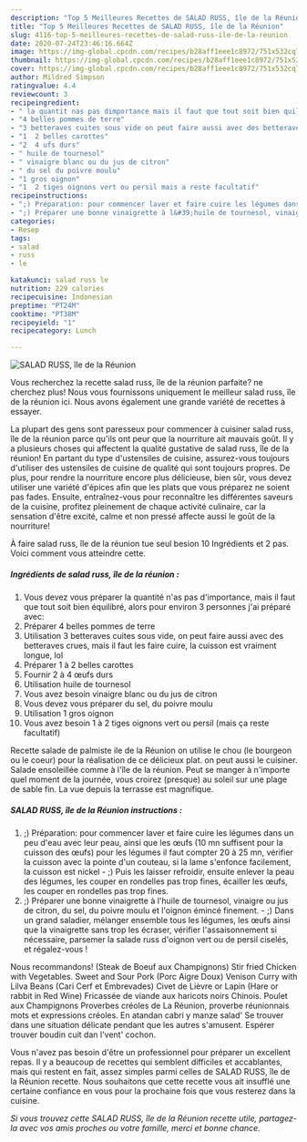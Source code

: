 ```yaml
---
description: "Top 5 Meilleures Recettes de SALAD RUSS, île de la Réunion"
title: "Top 5 Meilleures Recettes de SALAD RUSS, île de la Réunion"
slug: 4116-top-5-meilleures-recettes-de-salad-russ-ile-de-la-reunion
date: 2020-07-24T23:46:16.664Z
image: https://img-global.cpcdn.com/recipes/b28aff1eee1c8972/751x532cq70/salad-russ-ile-de-la-reunion-photo-principale-de-la-recette.jpg
thumbnail: https://img-global.cpcdn.com/recipes/b28aff1eee1c8972/751x532cq70/salad-russ-ile-de-la-reunion-photo-principale-de-la-recette.jpg
cover: https://img-global.cpcdn.com/recipes/b28aff1eee1c8972/751x532cq70/salad-russ-ile-de-la-reunion-photo-principale-de-la-recette.jpg
author: Mildred Simpson
ratingvalue: 4.4
reviewcount: 3
recipeingredient:
- " la quantit nas pas dimportance mais il faut que tout soit bien quilibr alors pour environ 3 personnes jai prpar avec"
- "4 belles pommes de terre"
- "3 betteraves cuites sous vide on peut faire aussi avec des betteraves crues mais il faut les faire cuire la cuisson est vraiment longue lol"
- "1  2 belles carottes"
- "2  4 ufs durs"
- " huile de tournesol"
- " vinaigre blanc ou du jus de citron"
- " du sel du poivre moulu"
- "1 gros oignon"
- "1  2 tiges oignons vert ou persil mais a reste facultatif"
recipeinstructions:
- ";) Préparation: pour commencer laver et faire cuire les légumes dans un peu d&#39;eau avec leur peau, ainsi que les œufs (10 mn suffisent pour la cuisson des œufs) pour les légumes il faut compter 20 à 25 mn, vérifier la cuisson avec la pointe d&#39;un couteau, si la lame s&#39;enfonce facilement, la cuisson est nickel  ;) Puis les laisser refroidir, ensuite enlever la peau des légumes, les couper en rondelles pas trop fines, écailler les œufs, les couper en rondelles pas trop fines."
- ";) Préparer une bonne vinaigrette à l&#39;huile de tournesol, vinaigre ou jus de citron, du sel, du poivre moulu et l&#39;oignon émincé finement.  ;) Dans un grand saladier, mélanger ensemble tous les légumes, les œufs ainsi que la vinaigrette sans trop les écraser, vérifier l&#39;assaisonnement si nécessaire, parsemer la salade russ d&#39;oignon vert ou de persil ciselés, et régalez-vous !"
categories:
- Resep
tags:
- salad
- russ
- le

katakunci: salad russ le 
nutrition: 229 calories
recipecuisine: Indonesian
preptime: "PT24M"
cooktime: "PT38M"
recipeyield: "1"
recipecategory: Lunch

---
```



![SALAD RUSS, île de la Réunion](https://img-global.cpcdn.com/recipes/b28aff1eee1c8972/751x532cq70/salad-russ-ile-de-la-reunion-photo-principale-de-la-recette.jpg)

Vous recherchez la recette salad russ, île de la réunion parfaite? ne cherchez plus! Nous vous fournissons uniquement le meilleur salad russ, île de la réunion ici. Nous avons également une grande variété de recettes à essayer.

La plupart des gens sont paresseux pour commencer à cuisiner salad russ, île de la réunion parce qu'ils ont peur que la nourriture ait mauvais goût. Il y a plusieurs choses qui affectent la qualité gustative de salad russ, île de la réunion! En partant du type d'ustensiles de cuisine, assurez-vous toujours d'utiliser des ustensiles de cuisine de qualité qui sont toujours propres. De plus, pour rendre la nourriture encore plus délicieuse, bien sûr, vous devez utiliser une variété d'épices afin que les plats que vous préparez ne soient pas fades. Ensuite, entraînez-vous pour reconnaître les différentes saveurs de la cuisine, profitez pleinement de chaque activité culinaire, car la sensation d'être excité, calme et non pressé affecte aussi le goût de la nourriture!

<!--inarticleads1-->

À faire salad russ, île de la réunion tue seul besion 10 Ingrédients et 2 pas. Voici comment vous atteindre cette.

##### Ingrédients de salad russ, île de la réunion :

1. Vous devez vous préparer  la quantité n&#39;as pas d&#39;importance, mais il faut que tout soit bien équilibré, alors pour environ 3 personnes j&#39;ai préparé avec:
1. Préparer 4 belles pommes de terre
1. Utilisation 3 betteraves cuites sous vide, on peut faire aussi avec des betteraves crues, mais il faut les faire cuire, la cuisson est vraiment longue, lol
1. Préparer 1 à 2 belles carottes
1. Fournir 2 à 4 œufs durs
1. Utilisation  huile de tournesol
1. Vous avez besoin  vinaigre blanc ou du jus de citron
1. Vous devez vous préparer  du sel, du poivre moulu
1. Utilisation 1 gros oignon
1. Vous avez besoin 1 à 2 tiges oignons vert ou persil (mais ça reste facultatif)


Recette salade de palmiste ile de la Réunion on utilise le chou (le bourgeon ou le coeur) pour la réalisation de ce délicieux plat. on peut aussi le cuisiner. Salade ensoleillée comme à l&#39;île de la réunion. Peut se manger à n&#39;importe quel moment de la journée, vous croirez (presque) au soleil sur une plage de sable fin. La vue depuis la terrasse est magnifique. 

<!--inarticleads2-->

##### SALAD RUSS, île de la Réunion instructions :

1. ;) Préparation: pour commencer laver et faire cuire les légumes dans un peu d&#39;eau avec leur peau, ainsi que les œufs (10 mn suffisent pour la cuisson des œufs) pour les légumes il faut compter 20 à 25 mn, vérifier la cuisson avec la pointe d&#39;un couteau, si la lame s&#39;enfonce facilement, la cuisson est nickel  - ;) Puis les laisser refroidir, ensuite enlever la peau des légumes, les couper en rondelles pas trop fines, écailler les œufs, les couper en rondelles pas trop fines.
1. ;) Préparer une bonne vinaigrette à l&#39;huile de tournesol, vinaigre ou jus de citron, du sel, du poivre moulu et l&#39;oignon émincé finement.  - ;) Dans un grand saladier, mélanger ensemble tous les légumes, les œufs ainsi que la vinaigrette sans trop les écraser, vérifier l&#39;assaisonnement si nécessaire, parsemer la salade russ d&#39;oignon vert ou de persil ciselés, et régalez-vous !


Nous recommandons! (Steak de Boeuf aux Champignons) Stir fried Chicken with Vegetables. Sweet and Sour Pork (Porc Aigre Doux) Venison Curry with Lilva Beans (Cari Cerf et Embrevades) Civet de Lièvre or Lapin (Hare or rabbit in Red Wine) Fricassée de viande aux haricots noirs Chinois. Poulet aux Champignons Proverbes créoles de La Réunion, proverbe réunionnais mots et expressions créoles. En atandan cabri y manze salad&#39; Se trouver dans une situation délicate pendant que les autres s&#39;amusent. Espérer trouver boudin cuit dan l&#39;vent&#39; cochon. 

<!--inarticleads1-->

<p>
Vous n'avez pas besoin d'être un professionnel pour préparer un excellent repas. Il y a beaucoup de recettes qui semblent difficiles et accablantes, mais qui restent en fait, assez simples parmi celles de SALAD RUSS, île de la Réunion recette. Nous souhaitons que cette recette vous ait insufflé une certaine confiance en vous pour la prochaine fois que vous resterez dans la cuisine.
</p>

<p>
<i>Si vous trouvez cette SALAD RUSS, île de la Réunion recette utile, partagez-la avec vos amis proches ou votre famille, merci et bonne chance.</i>
</p>

